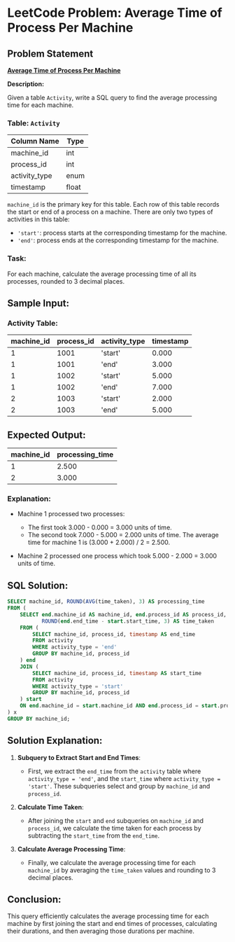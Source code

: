 
# LeetCode Problem: Average Time of Process Per Machine

## Problem Statement

[**Average Time of Process Per Machine**](https://leetcode.com/problems/average-time-of-process-per-machine/description/?envType=study-plan-v2&envId=top-sql-50)

**Description:**

Given a table `Activity`, write a SQL query to find the average processing time for each machine. 

### Table: `Activity`

| Column Name    | Type    |
|----------------|---------|
| machine_id     | int     |
| process_id     | int     |
| activity_type  | enum    |
| timestamp      | float   |

`machine_id` is the primary key for this table. Each row of this table records the start or end of a process on a machine. There are only two types of activities in this table:
- `'start'`: process starts at the corresponding timestamp for the machine.
- `'end'`: process ends at the corresponding timestamp for the machine.

### Task:
For each machine, calculate the average processing time of all its processes, rounded to 3 decimal places.

## Sample Input:

### Activity Table:

| machine_id | process_id | activity_type | timestamp |
|------------|------------|----------------|-----------|
| 1          | 1001       | 'start'        | 0.000     |
| 1          | 1001       | 'end'          | 3.000     |
| 1          | 1002       | 'start'        | 5.000     |
| 1          | 1002       | 'end'          | 7.000     |
| 2          | 1003       | 'start'        | 2.000     |
| 2          | 1003       | 'end'          | 5.000     |

## Expected Output:

| machine_id | processing_time |
|------------|-----------------|
| 1          | 2.500           |
| 2          | 3.000           |

### Explanation:
- Machine 1 processed two processes: 
  - The first took 3.000 - 0.000 = 3.000 units of time.
  - The second took 7.000 - 5.000 = 2.000 units of time.
  The average time for machine 1 is (3.000 + 2.000) / 2 = 2.500.

- Machine 2 processed one process which took 5.000 - 2.000 = 3.000 units of time.

## SQL Solution:

```sql
SELECT machine_id, ROUND(AVG(time_taken), 3) AS processing_time
FROM (
    SELECT end.machine_id AS machine_id, end.process_id AS process_id, 
           ROUND(end.end_time - start.start_time, 3) AS time_taken
    FROM (
        SELECT machine_id, process_id, timestamp AS end_time
        FROM activity
        WHERE activity_type = 'end'
        GROUP BY machine_id, process_id
    ) end
    JOIN (
        SELECT machine_id, process_id, timestamp AS start_time
        FROM activity
        WHERE activity_type = 'start'
        GROUP BY machine_id, process_id
    ) start
    ON end.machine_id = start.machine_id AND end.process_id = start.process_id
) x
GROUP BY machine_id;
```

## Solution Explanation:

1. **Subquery to Extract Start and End Times**: 
   - First, we extract the `end_time` from the `activity` table where `activity_type = 'end'`, and the `start_time` where `activity_type = 'start'`. These subqueries select and group by `machine_id` and `process_id`.

2. **Calculate Time Taken**: 
   - After joining the `start` and `end` subqueries on `machine_id` and `process_id`, we calculate the time taken for each process by subtracting the `start_time` from the `end_time`.

3. **Calculate Average Processing Time**:
   - Finally, we calculate the average processing time for each `machine_id` by averaging the `time_taken` values and rounding to 3 decimal places.

## Conclusion:

This query efficiently calculates the average processing time for each machine by first joining the start and end times of processes, calculating their durations, and then averaging those durations per machine.
